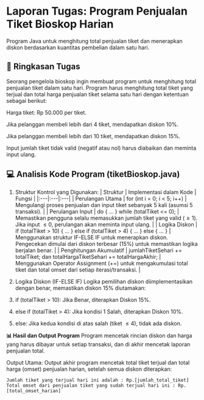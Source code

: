 # Laporan Tugas: Program Penjualan Tiket Bioskop Harian
Program Java untuk menghitung total penjualan tiket dan menerapkan diskon berdasarkan kuantitas pembelian dalam satu hari.

## 📄 Ringkasan Tugas
Seorang pengelola bioskop ingin membuat program untuk menghitung total penjualan tiket dalam satu hari. Program harus menghitung total tiket yang terjual dan total harga penjualan tiket selama satu hari dengan ketentuan sebagai berikut:

Harga tiket: Rp 50.000 per tiket.

Jika pelanggan membeli lebih dari 4 tiket, mendapatkan diskon 10%.

Jika pelanggan membeli lebih dari 10 tiket, mendapatkan diskon 15%.

Input jumlah tiket tidak valid (negatif atau nol) harus diabaikan dan meminta input ulang.

## 💻 Analisis Kode Program (tiketBioskop.java)
1. Struktur Kontrol yang Digunakan:
| Struktur | Implementasi dalam Kode | Fungsi | 
|:---|:---|:---|
| Perulangan Utama | for (int i = 0; i < 5; i++) | Mengulangi proses penjualan dan input tiket sebanyak 5 kali (asumsi 5 transaksi). |
| Perulangan Input | do { ... } while (totalTiket <= 0); | Memastikan pengguna selalu memasukkan jumlah tiket yang valid ($\ge 1$). Jika input $\le 0$, perulangan akan meminta input ulang. | 
| Logika Diskon | if (totalTiket > 10) { ... } else if (totalTiket > 4) { ... } else { ... } | Menggunakan struktur IF-ELSE IF untuk menerapkan diskon. Pengecekan dimulai dari diskon terbesar (15%) untuk memastikan logika berjalan benar. | 
| Penghitungan Akumulatif | jumlahTiketSehari += totalTiket; dan totalHargaTiketSehari += totalHargaAkhir; | Menggunakan Operator Assignment (+=) untuk mengakumulasi total tiket dan total omset dari setiap iterasi/transaksi. |

2.  Logika Diskon (IF-ELSE IF)
Logika pemilihan diskon diimplementasikan dengan benar, memastikan diskon 15% diutamakan:
1. if (totalTiket > 10): Jika Benar, diterapkan Diskon 15%.
2. else if (totalTiket > 4): Jika kondisi 1 Salah, diterapkan Diskon 10%.
3. else: Jika kedua kondisi di atas salah (tiket $\le 4$), tidak ada diskon.

**📊 Hasil dan Output Program**
Program mencetak rincian diskon dan harga yang harus dibayar untuk setiap transaksi, dan di akhir mencetak laporan penjualan total.

Output Utama:
Output akhir program mencetak total tiket terjual dan total harga (omset) penjualan harian, setelah semua diskon diterapkan:
```
Jumlah tiket yang terjual hari ini adalah : Rp.[jumlah_total_tiket]
Total omset dari penjualan tiket yang sudah terjual hari ini : Rp.[total_omset_harian]
```